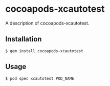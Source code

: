 # cocoapods-xcautotest

A description of cocoapods-xcautotest.

## Installation

    $ gem install cocoapods-xcautotest

## Usage

    $ pod spec xcautotest POD_NAME
